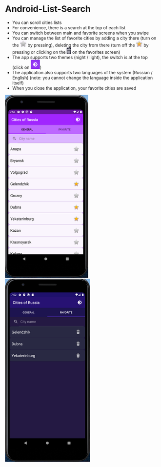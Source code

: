 # Android-List-Search

- You can scroll cities lists
- For convenience, there is a search at the top of each list
- You can switch between main and favorite screens when you swipe
- You can manage the list of favorite cities by adding a city there (turn on the <a><img src="screenshots/star_off.png" height="20"></a> by pressing), deleting the city from there (turn off the <a><img src="screenshots/star_on.png" height="20"></a> by pressing or clicking on the <a><img src="screenshots/ic_delete.png" height="20"></a> on the favorites screen)
- The app supports two themes (night / light), the switch is at the top (click on <a><img src="screenshots/ic_theme.png" height="30"></a>)
- The application also supports two languages of the system (Russian / English) (note: you cannot change the language inside the application itself)
- When you close the application, your favorite cities are saved

<a title="Main cities list"><img src="screenshots/main_screen.png" height="600"><img src="screenshots/favorite_screen.png" height="600"></a>
